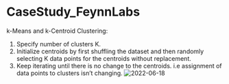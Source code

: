 # CaseStudy_FeynnLabs
k-Means and k-Centroid Clustering:
1. Specify number of clusters K.
2. Initialize centroids by first shuffling the dataset and then randomly selecting K data points 
for the centroids without replacement.
3. Keep iterating until there is no change to the centroids. i.e assignment of data points to 
clusters isn’t changing.
![2022-06-18](https://user-images.githubusercontent.com/105277074/174470716-9ba8f8f5-4e7d-48e3-8211-2945f6421818.png)
